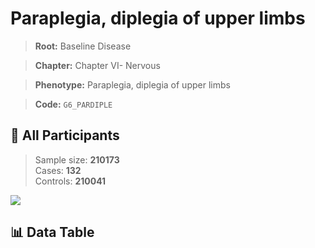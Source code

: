 # Paraplegia, diplegia of upper limbs

> **Root:** Baseline Disease  

> **Chapter:** Chapter VI- Nervous  

> **Phenotype:** Paraplegia, diplegia of upper limbs  

> **Code:** `G6_PARDIPLE`

## 🧪 All Participants  
> Sample size: **210173**  
> Cases: **132**  
> Controls: **210041**
<img src="/Sensitive/Figures/ALL/Incidence/G6_PARDIPLE.png"/>

## 📊 Data Table
<CsvTableMRF src="/Sensitive/Data/ALL/Incidence/COX_G6_PARDIPLE.csv"/>

